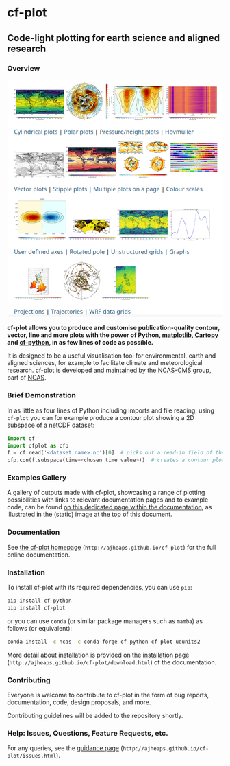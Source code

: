 # cf-plot

## Code-light plotting for earth science and aligned research

### Overview

![cf-plot example gallery of plots](docs/media/cf_gallery_image.png)

**cf-plot allows you to produce and customise publication-quality contour,
vector, line and more plots with the power of Python,
[matplotlib](https://matplotlib.org/),
[Cartopy](https://scitools.org.uk/cartopy/docs/latest/) and
[cf-python](https://ncas-cms.github.io/cf-python/), in as few lines of code
as possible.**

It is designed to be a useful visualisation tool for environmental, earth
and aligned sciences, for example to facilitate climate and meteorological
research. cf-plot is developed and maintained by the
[NCAS-CMS](https://cms.ncas.ac.uk/index.html) group, part of
[NCAS](https://ncas.ac.uk/).


### Brief Demonstration

In as little as four lines of Python including imports and file reading,
using `cf-plot` you can for example produce a contour plot showing a 2D
subspace of a netCDF dataset:

```python
import cf
import cfplot as cfp
f = cf.read('<dataset name>.nc')[0]  # picks out a read-in field of the dataset
cfp.con(f.subspace(time=<chosen time value>))  # creates a contour plot of the field at that time value
```


### Examples Gallery

A gallery of outputs made with cf-plot, showcasing a range of plotting
possibilities with links to relevant documentation pages and to example code,
can be found
[on this dedicated page within the documentation](http://ajheaps.github.io/cf-plot/gallery.html),
as illustrated in the (static) image at the top of this document.


### Documentation

See [the cf-plot homepage](http://ajheaps.github.io/cf-plot)
(`http://ajheaps.github.io/cf-plot`) for the full online documentation.


### Installation

To install cf-plot with its required dependencies, you can use `pip`:

```bash
pip install cf-python
pip install cf-plot
```

or you can use `conda` (or similar package managers such
as `mamba`) as follows (or equivalent):

```bash
conda install -c ncas -c conda-forge cf-python cf-plot udunits2
```

More detail about installation is provided on the
[installation page](http://ajheaps.github.io/cf-plot/download.html)
(`http://ajheaps.github.io/cf-plot/download.html`)
of the documentation.

### Contributing

Everyone is welcome to contribute to cf-plot in the form
of bug reports, documentation, code, design proposals, and more.

Contributing guidelines will be added to the repository shortly.


### Help: Issues, Questions, Feature Requests, etc.

For any queries, see the
[guidance page](http://ajheaps.github.io/cf-plot/issues.html)
(`http://ajheaps.github.io/cf-plot/issues.html`).
